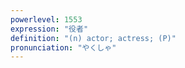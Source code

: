 ```yaml
---
powerlevel: 1553
expression: "役者"
definition: "(n) actor; actress; (P)"
pronunciation: "やくしゃ"
---
```

